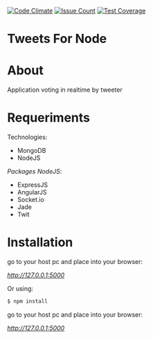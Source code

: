 [![Code Climate](https://codeclimate.com/github/luismayta/nodejs-example-tweets/badges/gpa.svg)](https://codeclimate.com/github/luismayta/nodejs-example-tweets)
[![Issue Count](https://codeclimate.com/github/luismayta/nodejs-example-tweets/badges/issue_count.svg)](https://codeclimate.com/github/luismayta/nodejs-example-tweets)
[![Test Coverage](https://codeclimate.com/github/luismayta/nodejs-example-tweets/badges/coverage.svg)](https://codeclimate.com/github/luismayta/nodejs-example-tweets/coverage)

# Tweets For Node

# About

Application voting in realtime by tweeter

# Requeriments

Technologies:

* MongoDB
* NodeJS

*Packages NodeJS*:

* ExpressJS
* AngularJS
* Socket.io
* Jade
* Twit

# Installation

go to your host pc and place into your browser:

*http://127.0.0.1:5000*

Or using:

```bash
$ npm install
```

go to your host pc and place into your browser:

*http://127.0.0.1:5000*
